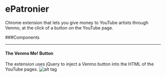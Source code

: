 # ePatronier
Chrome extension that lets you give money to YouTube artists through Venmo, at the click of a button on the YouTube page.

###Components
_____________
#### The Venmo Me! Button
The extension uses jQuery to inject a Venmo button into the HTML of the YouTube pages.
![alt tag](http://i.imgur.com/1xEQrM8.png)
